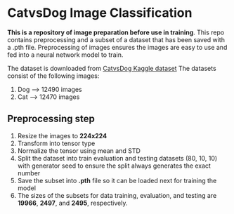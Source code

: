 # CatvsDog Image Classification
**This is a repository of image preparation before use in training**. 
This repo contains preprocessing and a subset of a dataset that has been saved with a .pth file.
Preprocessing of images ensures the images are easy to use and fed into a neural network model to train.

The dataset is downloaded from [CatvsDog Kaggle dataset](https://www.kaggle.com/datasets/karakaggle/kaggle-cat-vs-dog-dataset/data)
The datasets consist of the following images:
1. Dog --> 12490 images
2. Cat --> 12470 images

## Preprocessing step
1. Resize the images to **224x224**
2. Transform into tensor type
3. Normalize the tensor using mean and STD
4. Split the dataset into train evaluation and testing datasets (80, 10, 10) with generator seed to ensure the split always generates the exact number
5. Save the subset into **.pth** file so it can be loaded next for training the model
6. The sizes of the subsets for data training, evaluation, and testing are **19966**, **2497**, and **2495**, respectively.
